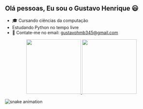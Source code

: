 ## Olá pessoas, Eu sou o Gustavo Henrique 😃

- 🎓 Cursando ciências da computação
-  Estudando Python no tempo livre  <link rel="stylesheet" type='text/css' href="https://cdn.jsdelivr.net/gh/devicons/devicon@latest/devicon.min.css" />
- 📩 Contate-me no email: gustavohmb345@gmail.com

<div align="center">
   <a href="https://github.com/GustavoHMB345">
 <img height="180em" src="https://github-readme-stats.vercel.app/api?username=GustavoHMB345&count_private=true&include_all_commits=true&show_icons=true&theme=dark&hide_border=false&show_owner=true"/>
   <img height="180" src="https://github-readme-stats.vercel.app/api/top-langs/?username=GustavoHMB345&theme=dark&hide_border=false&&layout=compact"/>
   </a>
 </div>
 
![snake animation](https://github.com/danielbped/danielbped/blob/output/github-contribution-grid-snake.svg)
